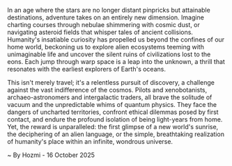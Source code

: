 
In an age where the stars are no longer distant pinpricks but attainable destinations, adventure takes on an entirely new dimension. Imagine charting courses through nebulae shimmering with cosmic dust, or navigating asteroid fields that whisper tales of ancient collisions. Humanity's insatiable curiosity has propelled us beyond the confines of our home world, beckoning us to explore alien ecosystems teeming with unimaginable life and uncover the silent ruins of civilizations lost to the eons. Each jump through warp space is a leap into the unknown, a thrill that resonates with the earliest explorers of Earth's oceans.

This isn't merely travel; it's a relentless pursuit of discovery, a challenge against the vast indifference of the cosmos. Pilots and xenobotanists, archaeo-astronomers and intergalactic traders, all brave the solitude of vacuum and the unpredictable whims of quantum physics. They face the dangers of uncharted territories, confront ethical dilemmas posed by first contact, and endure the profound isolation of being light-years from home. Yet, the reward is unparalleled: the first glimpse of a new world's sunrise, the deciphering of an alien language, or the simple, breathtaking realization of humanity's place within an infinite, wondrous universe.

~ By Hozmi - 16 October 2025
